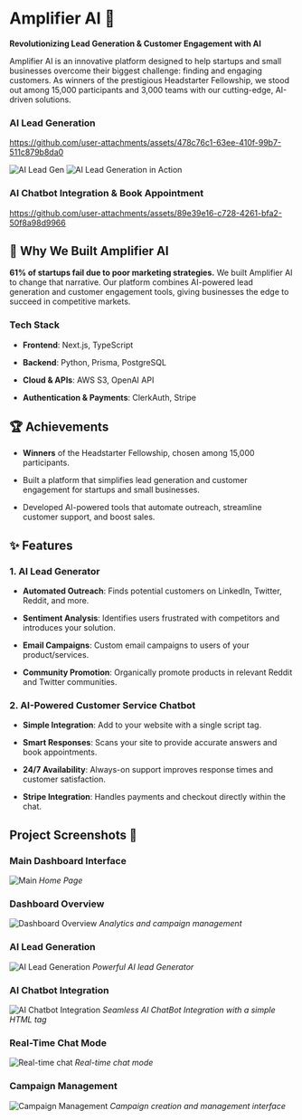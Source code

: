 # Amplifier AI 🚀

**Revolutionizing Lead Generation & Customer Engagement with AI**

Amplifier AI is an innovative platform designed to help startups and small businesses overcome their biggest challenge: finding and engaging customers. As winners of the prestigious Headstarter Fellowship, we stood out among 15,000 participants and 3,000 teams with our cutting-edge, AI-driven solutions.

### AI Lead Generation

https://github.com/user-attachments/assets/478c76c1-63ee-410f-99b7-511c879b8da0

![AI Lead Gen](public/images/example_lead_gen.png)
![AI Lead Generation in Action](public/images/ex1.png)

### AI Chatbot Integration & Book Appointment

https://github.com/user-attachments/assets/89e39e16-c728-4261-bfa2-50f8a98d9966

## 🌟 Why We Built Amplifier AI

**61% of startups fail due to poor marketing strategies.** We built Amplifier AI to change that narrative. Our platform combines AI-powered lead generation and customer engagement tools, giving businesses the edge to succeed in competitive markets.

### **Tech Stack**

- **Frontend**: Next.js, TypeScript

- **Backend**: Python, Prisma, PostgreSQL

- **Cloud & APIs**: AWS S3, OpenAI API

- **Authentication & Payments**: ClerkAuth, Stripe

## 🏆 Achievements

- **Winners** of the Headstarter Fellowship, chosen among 15,000 participants.

- Built a platform that simplifies lead generation and customer engagement for startups and small businesses.

- Developed AI-powered tools that automate outreach, streamline customer support, and boost sales.

## ✨ Features

### **1. AI Lead Generator**

- **Automated Outreach**: Finds potential customers on LinkedIn, Twitter, Reddit, and more.

- **Sentiment Analysis**: Identifies users frustrated with competitors and introduces your solution.

- **Email Campaigns**: Custom email campaigns to users of your product/services.

- **Community Promotion**: Organically promote products in relevant Reddit and Twitter communities.

### **2. AI-Powered Customer Service Chatbot**

- **Simple Integration**: Add to your website with a single script tag.

- **Smart Responses**: Scans your site to provide accurate answers and book appointments.

- **24/7 Availability**: Always-on support improves response times and customer satisfaction.

- **Stripe Integration**: Handles payments and checkout directly within the chat.

## Project Screenshots 📸

### Main Dashboard Interface

![Main](public/images/AmplifierAI.png)
_Home Page_

### Dashboard Overview

![Dashboard Overview](public/images/desktopamplifier.png)
_Analytics and campaign management_

### AI Lead Generation

![AI Lead Generation](public/images/leadfinder.png)
_Powerful AI lead Generator_

### AI Chatbot Integration

![AI Chatbot Integration](public/images/aichatbot.png)
_Seamless AI ChatBot Integration with a simple HTML tag_

### Real-Time Chat Mode

![Real-time chat](public/images/conversation.png)
_Real-time chat mode_

### Campaign Management

![Campaign Management](public/images/emailmarketing.png)
_Campaign creation and management interface_
